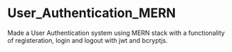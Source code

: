 # User_Authentication_MERN
Made a User Authentication system using MERN stack with a functionality of registeration, login and logout with jwt and bcryptjs.
